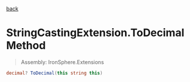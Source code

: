 ﻿

[back](/IronSphere.Extensions/types/StringCastingExtension)

# StringCastingExtension.ToDecimal Method

> Assembly: IronSphere.Extensions

```csharp
decimal? ToDecimal(this string this)
```



 